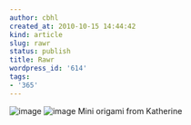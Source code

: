 ```yaml
---
author: cbhl
created_at: 2010-10-15 14:44:42
kind: article
slug: rawr
status: publish
title: Rawr
wordpress_id: '614'
tags:
- '365'
---
```


![image](http://images.azuresky.ca/blog/wp-content/uploads/2010/10/wpid-IMG_20101015_144113.jpg)
![image](http://images.azuresky.ca/blog/wp-content/uploads/2010/10/wpid-IMG_20101015_144104.jpg)
Mini origami from Katherine
